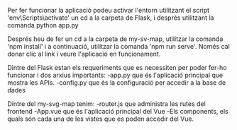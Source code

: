 
Per fer funcionar la aplicació podeu activar l'entorn utilitzant el script 'env\Scripts\activate' un cd a la carpeta de Flask, i després utilitzant la comanda python app.py

Després heu de fer un cd a la carpeta de my-sv-map, utilitzar la comanda 'npm install' i a continuació, utilitzar la comanda 'npm run serve'. Només cal donar clic al link i veure l'aplicació en funcionament.

Dintre del Flask estan els requeriments que es necessiten per poder fer-ho funcionar i dos arxius importants:
    -app.py que és l'aplicació principal que mostra les APIs.
    -config.py que és la configuració per accedir a la base de dades

Dintre del my-svg-map tenim:
    -router.js que administra les rutes del frontend
    -App.vue que és l'aplicació principal del Vue
    -Els components, els quals són cada una de les vistes que es poden accedir del Vue.
